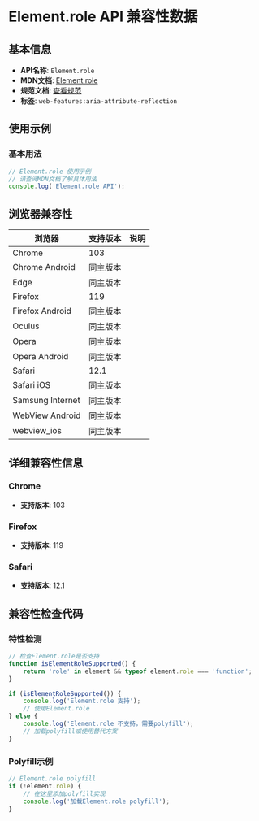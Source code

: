 # Element.role API 兼容性数据

## 基本信息

- **API名称**: `Element.role`
- **MDN文档**: [Element.role](https://developer.mozilla.org/docs/Web/API/Element/role)
- **规范文档**: [查看规范](https://w3c.github.io/aria/#dom-ariamixin-role)
- **标签**: `web-features:aria-attribute-reflection`

## 使用示例

### 基本用法

```javascript
// Element.role 使用示例
// 请查阅MDN文档了解具体用法
console.log('Element.role API');
```

## 浏览器兼容性

| 浏览器 | 支持版本 | 说明 |
|--------|----------|------|
| Chrome | 103 |  |
| Chrome Android | 同主版本 |  |
| Edge | 同主版本 |  |
| Firefox | 119 |  |
| Firefox Android | 同主版本 |  |
| Oculus | 同主版本 |  |
| Opera | 同主版本 |  |
| Opera Android | 同主版本 |  |
| Safari | 12.1 |  |
| Safari iOS | 同主版本 |  |
| Samsung Internet | 同主版本 |  |
| WebView Android | 同主版本 |  |
| webview_ios | 同主版本 |  |

## 详细兼容性信息

### Chrome

- **支持版本**: 103

### Firefox

- **支持版本**: 119

### Safari

- **支持版本**: 12.1

## 兼容性检查代码

### 特性检测

```javascript
// 检查Element.role是否支持
function isElementRoleSupported() {
    return 'role' in element && typeof element.role === 'function';
}

if (isElementRoleSupported()) {
    console.log('Element.role 支持');
    // 使用Element.role
} else {
    console.log('Element.role 不支持，需要polyfill');
    // 加载polyfill或使用替代方案
}
```

### Polyfill示例

```javascript
// Element.role polyfill
if (!element.role) {
    // 在这里添加polyfill实现
    console.log('加载Element.role polyfill');
}
```

